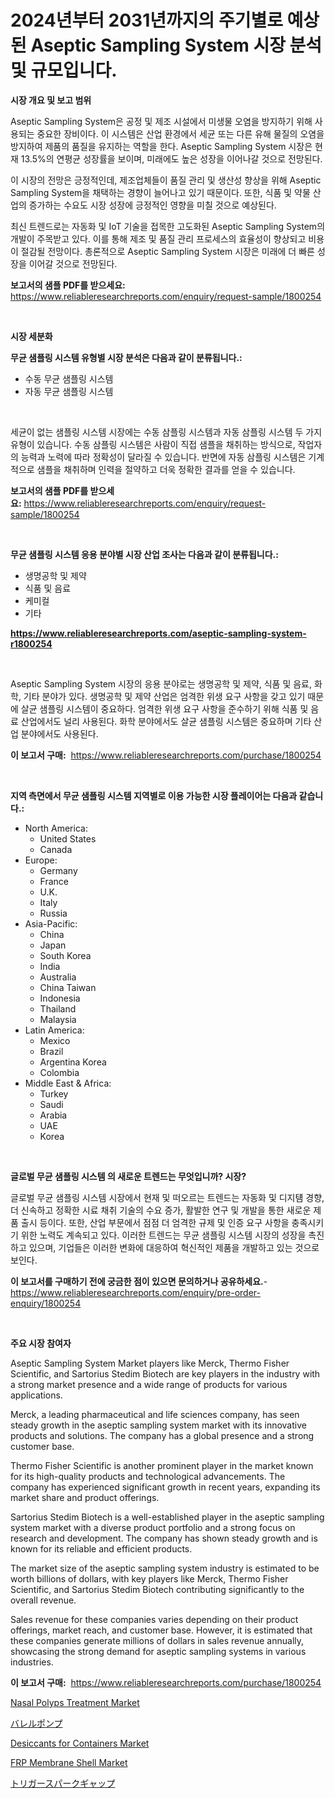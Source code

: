 <p><h1>2024년부터 2031년까지의 주기별로 예상된 Aseptic Sampling System 시장 분석 및 규모입니다.</h1></p><p><strong>시장 개요 및 보고 범위</strong></p>
<p><p>Aseptic Sampling System은 공정 및 제조 시설에서 미생물 오염을 방지하기 위해 사용되는 중요한 장비이다. 이 시스템은 산업 환경에서 세균 또는 다른 유해 물질의 오염을 방지하여 제품의 품질을 유지하는 역할을 한다. Aseptic Sampling System 시장은 현재 13.5%의 연평균 성장률을 보이며, 미래에도 높은 성장을 이어나갈 것으로 전망된다. </p><p>이 시장의 전망은 긍정적인데, 제조업체들이 품질 관리 및 생산성 향상을 위해 Aseptic Sampling System을 채택하는 경향이 늘어나고 있기 때문이다. 또한, 식품 및 약물 산업의 증가하는 수요도 시장 성장에 긍정적인 영향을 미칠 것으로 예상된다.</p><p>최신 트렌드로는 자동화 및 IoT 기술을 접목한 고도화된 Aseptic Sampling System의 개발이 주목받고 있다. 이를 통해 제조 및 품질 관리 프로세스의 효율성이 향상되고 비용이 절감될 전망이다. 총론적으로 Aseptic Sampling System 시장은 미래에 더 빠른 성장을 이어갈 것으로 전망된다.</p></p>
<p><strong>보고서의 샘플 PDF를 받으세요:</strong> <a href="https://www.reliableresearchreports.com/enquiry/request-sample/1800254">https://www.reliableresearchreports.com/enquiry/request-sample/1800254</a></p>
<p>&nbsp;</p>
<p><strong>시장 세분화</strong></p>
<p><strong>무균 샘플링 시스템 유형별 시장 분석은 다음과 같이 분류됩니다.:</strong></p>
<p><ul><li>수동 무균 샘플링 시스템</li><li>자동 무균 샘플링 시스템</li></ul></p>
<p>&nbsp;</p>
<p><p>세균이 없는 샘플링 시스템 시장에는 수동 삼플링 시스템과 자동 삼플링 시스템 두 가지 유형이 있습니다. 수동 삼플링 시스템은 사람이 직접 샘플을 채취하는 방식으로, 작업자의 능력과 노력에 따라 정확성이 달라질 수 있습니다. 반면에 자동 삼플링 시스템은 기계적으로 샘플을 채취하며 인력을 절약하고 더욱 정확한 결과를 얻을 수 있습니다.</p></p>
<p><strong>보고서의 샘플 PDF를 받으세요:</strong>&nbsp;<a href="https://www.reliableresearchreports.com/enquiry/request-sample/1800254">https://www.reliableresearchreports.com/enquiry/request-sample/1800254</a></p>
<p>&nbsp;</p>
<p><strong> 무균 샘플링 시스템 응용 분야별 시장 산업 조사는 다음과 같이 분류됩니다.:</strong></p>
<p><ul><li>생명공학 및 제약</li><li>식품 및 음료</li><li>케미컬</li><li>기타</li></ul></p>
<p><strong><a href="https://www.reliableresearchreports.com/aseptic-sampling-system-r1800254">https://www.reliableresearchreports.com/aseptic-sampling-system-r1800254</a></strong></p>
<p>&nbsp;</p>
<p><p>Aseptic Sampling System 시장의 응용 분야로는 생명공학 및 제약, 식품 및 음료, 화학, 기타 분야가 있다. 생명공학 및 제약 산업은 엄격한 위생 요구 사항을 갖고 있기 때문에 살균 샘플링 시스템이 중요하다. 엄격한 위생 요구 사항을 준수하기 위해 식품 및 음료 산업에서도 널리 사용된다. 화학 분야에서도 살균 샘플링 시스템은 중요하며 기타 산업 분야에서도 사용된다.</p></p>
<p><strong>이 보고서 구매:</strong>&nbsp; <a href="https://www.reliableresearchreports.com/purchase/1800254">https://www.reliableresearchreports.com/purchase/1800254</a></p>
<p>&nbsp;</p>
<p><strong>지역 측면에서 무균 샘플링 시스템 지역별로 이용 가능한 시장 플레이어는 다음과 같습니다.:</strong></p>
<p><ul>
    <li>
        North America:
        <ul>
            <li>United States</li>
            <li>Canada</li>
        </ul>
    </li>
    <li>
        Europe:
        <ul>
            <li>Germany</li>
            <li>France</li>
            <li>U.K.</li>
            <li>Italy</li>
            <li>Russia</li>
        </ul>
    </li>
    <li>
        Asia-Pacific:
        <ul>
            <li>China</li>
            <li>Japan</li>
            <li>South Korea</li>
            <li>India</li>
            <li>Australia</li>
            <li>China Taiwan</li>
            <li>Indonesia</li>
            <li>Thailand</li>
            <li>Malaysia</li>
        </ul>
    </li>
    <li>
        Latin America:
        <ul>
            <li>Mexico</li>
            <li>Brazil</li>
            <li>Argentina Korea</li>
            <li>Colombia</li>
        </ul>
    </li>
    <li>
        Middle East & Africa:
        <ul>
            <li>Turkey</li>
            <li>Saudi</li>
            <li>Arabia</li>
            <li>UAE</li>
            <li>Korea</li>
        </ul>
    </li>
    </ul></p>
<p>&nbsp;</p>
<p><strong>글로벌 무균 샘플링 시스템 의 새로운 트렌드는 무엇입니까? 시장?</strong></p>
<p><p>글로벌 무균 샘플링 시스템 시장에서 현재 및 떠오르는 트렌드는 자동화 및 디지턤 경향, 더 신속하고 정확한 시료 채취 기술의 수요 증가, 활발한 연구 및 개발을 통한 새로운 제품 출시 등이다. 또한, 산업 부문에서 점점 더 엄격한 규제 및 인증 요구 사항을 충족시키기 위한 노력도 계속되고 있다. 이러한 트렌드는 무균 샘플링 시스템 시장의 성장을 촉진하고 있으며, 기업들은 이러한 변화에 대응하여 혁신적인 제품을 개발하고 있는 것으로 보인다.</p></p>
<p><strong>이 보고서를 구매하기 전에 궁금한 점이 있으면 문의하거나 공유하세요.</strong>- <a href="https://www.reliableresearchreports.com/enquiry/pre-order-enquiry/1800254">https://www.reliableresearchreports.com/enquiry/pre-order-enquiry/1800254</a></p>
<p>&nbsp;</p>
<p><strong>주요 시장 참여자</strong></p>
<p><p>Aseptic Sampling System Market players like Merck, Thermo Fisher Scientific, and Sartorius Stedim Biotech are key players in the industry with a strong market presence and a wide range of products for various applications.</p><p>Merck, a leading pharmaceutical and life sciences company, has seen steady growth in the aseptic sampling system market with its innovative products and solutions. The company has a global presence and a strong customer base.</p><p>Thermo Fisher Scientific is another prominent player in the market known for its high-quality products and technological advancements. The company has experienced significant growth in recent years, expanding its market share and product offerings.</p><p>Sartorius Stedim Biotech is a well-established player in the aseptic sampling system market with a diverse product portfolio and a strong focus on research and development. The company has shown steady growth and is known for its reliable and efficient products.</p><p>The market size of the aseptic sampling system industry is estimated to be worth billions of dollars, with key players like Merck, Thermo Fisher Scientific, and Sartorius Stedim Biotech contributing significantly to the overall revenue.</p><p>Sales revenue for these companies varies depending on their product offerings, market reach, and customer base. However, it is estimated that these companies generate millions of dollars in sales revenue annually, showcasing the strong demand for aseptic sampling systems in various industries.</p></p>
<p><strong>이 보고서 구매:</strong>&nbsp;&nbsp;<a href="https://www.reliableresearchreports.com/purchase/1800254">https://www.reliableresearchreports.com/purchase/1800254</a></p>
<p><p><a href="https://github.com/lataunyatinikmelvin59ilbd0dv/Market-Research-Report-List-2/blob/main/nasal-polyps-treatment-market.md">Nasal Polyps Treatment Market</a></p><p><a href="https://medium.com/@a.d.michael1/%E3%83%90%E3%83%AC%E3%83%AB%E3%83%9D%E3%83%B3%E3%83%97%E5%B8%82%E5%A0%B4%E3%81%AF-2031%E5%B9%B4%E3%81%BE%E3%81%A7%E3%81%AE%E4%BA%88%E6%B8%AC%E5%B8%82%E5%A0%B4%E3%82%B7%E3%82%A7%E3%82%A2-%E3%82%B5%E3%82%A4%E3%82%BA-%E3%81%8A%E3%82%88%E3%81%B3%E4%BA%88%E6%B8%AC%E3%81%AB%E7%84%A6%E7%82%B9%E3%82%92%E5%BD%93%E3%81%A6%E3%81%A6%E3%81%84%E3%81%BE%E3%81%99-8de41b5df35b">バレルポンプ</a></p><p><a href="https://www.linkedin.com/pulse/desiccants-containers-market-research-report-unlocks-869le?trackingId=848ySS5KDn8j8MTP%2FNfXAw%3D%3D">Desiccants for Containers Market</a></p><p><a href="https://www.linkedin.com/pulse/frp-membrane-shell-market-research-report-key-successful-business-qx3ie?trackingId=h9V3mxfTBCNxd5E9ipMJ1g%3D%3D">FRP Membrane Shell Market</a></p><p><a href="https://medium.com/@attyourniture/%E3%83%88%E3%83%AA%E3%82%AC%E3%83%BC%E3%82%B9%E3%83%91%E3%83%BC%E3%82%AF%E3%82%AE%E3%83%A3%E3%83%83%E3%83%97%E5%B8%82%E5%A0%B4-%E5%B8%82%E5%A0%B4%E3%82%B7%E3%82%A7%E3%82%A2-%E5%B8%82%E5%A0%B4%E5%8B%95%E5%90%91-%E3%81%8A%E3%82%88%E3%81%B3%E5%B0%86%E6%9D%A5%E3%81%AE%E6%88%90%E9%95%B7%E3%82%92%E6%8E%A2%E3%82%8B-0c24dccd7301">トリガースパークギャップ</a></p></p>